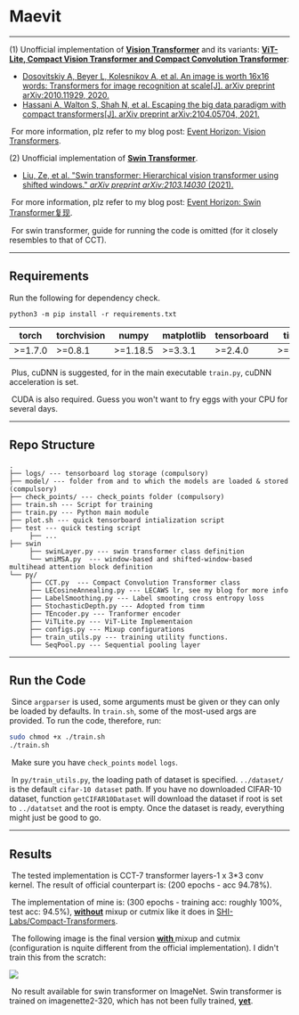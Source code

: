 # Maevit

---

(1) Unofficial implementation of **<u>Vision Transformer</u>** and its variants: **<u>ViT-Lite, Compact Vision Transformer and Compact Convolution Transformer</u>**:

- [Dosovitskiy A, Beyer L, Kolesnikov A, et al. An image is worth 16x16 words: Transformers for image recognition at scale[J]. arXiv preprint arXiv:2010.11929, 2020.](https://arxiv.org/abs/2010.11929)
- [Hassani A, Walton S, Shah N, et al. Escaping the big data paradigm with compact transformers[J]. arXiv preprint arXiv:2104.05704, 2021.](https://arxiv.org/abs/2104.05704)

​		For more information, plz refer to my blog post: [Event Horizon: Vision Transformers](https://enigmatisms.github.io/2021/11/28/Vision-Transformers/).

(2) Unofficial implementation of **<u>Swin Transformer</u>**.

- [Liu, Ze, et al. "Swin transformer: Hierarchical vision transformer using shifted windows." *arXiv preprint arXiv:2103.14030* (2021).](https://arxiv.org/abs/2103.14030)

​		For more information, plz refer to my blog post: [Event Horizon: Swin Transformer复现](https://enigmatisms.github.io/2022/01/10/Swin-Transformer%E5%A4%8D%E7%8E%B0/).

​		For swin transformer, guide for running the code is omitted (for it closely resembles to that of CCT).

---

## Requirements

Run the following for dependency check.

```shell
python3 -m pip install -r requirements.txt
```

| torch   | torchvision | numpy    | matplotlib | tensorboard | timm    |
| ------- | ----------- | -------- | ---------- | ----------- | ------- |
| >=1.7.0 | >=0.8.1     | >=1.18.5 | >=3.3.1    | >=2.4.0     | >=0.4.5 |

​		Plus, cuDNN is suggested, for in the main executable `train.py`, cuDNN acceleration is set.

​		CUDA is also required. Guess you won't want to fry eggs with your CPU for several days.

---

## Repo Structure

```
.
├── logs/ --- tensorboard log storage (compulsory)
├── model/ --- folder from and to which the models are loaded & stored (compulsory)
├── check_points/ --- check_points folder (compulsory)
├── train.sh --- Script for training
├── train.py --- Python main module
├── plot.sh --- quick tensorboard intialization script
├── test --- quick testing script
	 ├── ...
├── swin
	 ├── swinLayer.py --- swin transformer class definition
	 └── wniMSA.py	--- window-based and shifted-window-based multihead attention block definition
└── py/ 
	 ├── CCT.py  --- Compact Convolution Transformer class
	 ├── LECosineAnnealing.py --- LECAWS lr, see my blog for more info
	 ├── LabelSmoothing.py --- Label smooting cross entropy loss
	 ├── StochasticDepth.py --- Adopted from timm
	 ├── TEncoder.py --- Tranformer encoder
	 ├── ViTLite.py --- ViT-Lite Implementaion
	 ├── configs.py --- Mixup configurations
	 ├── train_utils.py --- training utility functions.
	 └── SeqPool.py --- Sequential pooling layer
```

---

## Run the Code

​		Since `argparser` is used, some arguments must be given or they can only be loaded by defaults. In `train.sh`, some of the most-used args are provided. To run the code, therefore, run:

```sh
sudo chmod +x ./train.sh
./train.sh
```

​		Make sure you have `check_points` `model` `logs`.

​		In `py/train_utils.py`, the loading path of dataset is specified. `../dataset/` is the default `cifar-10 dataset` path. If you have no downloaded CIFAR-10 dataset, function `getCIFAR10Dataset` will download the dataset if root is set to `../datatset` and the root is empty. Once the dataset is ready, everything might just be good to go.

---

## Results

​		The tested implementation is CCT-7 transformer layers-1 x 3*3 conv kernel. The result of official counterpart is: (200 epochs - acc 94.78%).

​		The implementation of mine is: (300 epochs - training acc: roughly 100%, test acc: 94.5%), **<u>without</u>** mixup or cutmix like it does in [SHI-Labs/Compact-Transformers](https://github.com/SHI-Labs/Compact-Transformers).

​		The following image is the final version **<u>with </u>** mixup and cutmix (configuration is nquite different from the official implementation). I didn't train this from the scratch:

![](https://enigmatisms.github.io/2021/11/28/Vision-Transformers/Screenshot%20from%202021-12-07%2019-40-38.png)

​		No result available for swin transformer on ImageNet. Swin transformer is trained on imagenette2-320, which has not been fully trained, **<u>yet</u>**.

